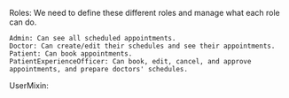 Roles: We need to define these different roles and manage what each role can do.

    Admin: Can see all scheduled appointments.
    Doctor: Can create/edit their schedules and see their appointments.
    Patient: Can book appointments.
    PatientExperienceOfficer: Can book, edit, cancel, and approve appointments, and prepare doctors' schedules.

UserMixin:

